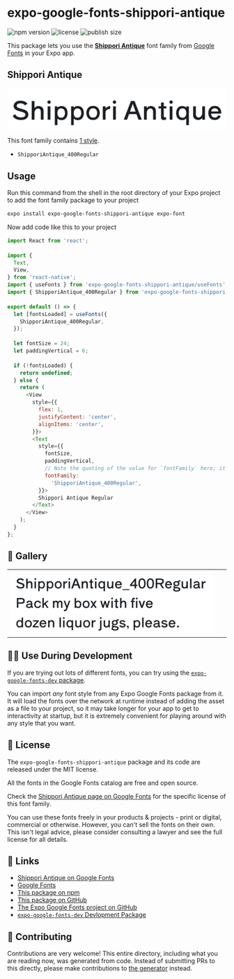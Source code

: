 # expo-google-fonts-shippori-antique

![npm version](https://flat.badgen.net/npm/v/expo-google-fonts-shippori-antique)
![license](https://flat.badgen.net/github/license/expo/google-fonts)
![publish size](https://flat.badgen.net/packagephobia/install/expo-google-fonts-shippori-antique)

This package lets you use the [**Shippori Antique**](https://fonts.google.com/specimen/Shippori+Antique) font family from [Google Fonts](https://fonts.google.com/) in your Expo app.

## Shippori Antique

![Shippori Antique](./font-family.png)

This font family contains [1 style](#-gallery).

- `ShipporiAntique_400Regular`

## Usage

Run this command from the shell in the root directory of your Expo project to add the font family package to your project
```sh
expo install expo-google-fonts-shippori-antique expo-font
```

Now add code like this to your project
```js
import React from 'react';

import {
  Text,
  View,
} from 'react-native';
import { useFonts } from 'expo-google-fonts-shippori-antique/useFonts';
import { ShipporiAntique_400Regular } from 'expo-google-fonts-shippori-antique/400Regular';

export default () => {
  let [fontsLoaded] = useFonts({
    ShipporiAntique_400Regular,
  });

  let fontSize = 24;
  let paddingVertical = 6;

  if (!fontsLoaded) {
    return undefined;
  } else {
    return (
      <View
        style={{
          flex: 1,
          justifyContent: 'center',
          alignItems: 'center',
        }}>
        <Text
          style={{
            fontSize,
            paddingVertical,
            // Note the quoting of the value for `fontFamily` here; it expects a string!
            fontFamily:
              'ShipporiAntique_400Regular',
          }}>
          Shippori Antique Regular
        </Text>
      </View>
    );
  }
};

```

## 🔡 Gallery


||||
|-|-|-|
|![ShipporiAntique_400Regular](.//400Regular/ShipporiAntique_400Regular.ttf.png)||||


## 👩‍💻 Use During Development

If you are trying out lots of different fonts, you can try using the [`expo-google-fonts-dev` package](https://github.com/freeboub/google-fonts/tree/master/font-packages/dev#readme).

You can import *any* font style from any Expo Google Fonts package from it. It will load the fonts
over the network at runtime instead of adding the asset as a file to your project, so it may take longer
for your app to get to interactivity at startup, but it is extremely convenient
for playing around with any style that you want.

## 📖 License

The `expo-google-fonts-shippori-antique` package and its code are released under the MIT license.

All the fonts in the Google Fonts catalog are free and open source.

Check the [Shippori Antique page on Google Fonts](https://fonts.google.com/specimen/Shippori+Antique) for the specific license of this font family.

You can use these fonts freely in your products & projects - print or digital, commercial or otherwise. However, you can't sell the fonts on their own. This isn't legal advice, please consider consulting a lawyer and see the full license for all details.

## 🔗 Links

- [Shippori Antique on Google Fonts](https://fonts.google.com/specimen/Shippori+Antique)
- [Google Fonts](https://fonts.google.com/)
- [This package on npm](https://www.npmjs.com/package/expo-google-fonts-shippori-antique)
- [This package on GitHub](https://github.com/freeboub/google-fonts/tree/master/font-packages/shippori-antique)
- [The Expo Google Fonts project on GitHub](https://github.com/freeboub/google-fonts)
- [`expo-google-fonts-dev` Devlopment Package](https://github.com/freeboub/google-fonts/tree/master/font-packages/dev)

## 🤝 Contributing

Contributions are very welcome! This entire directory, including what you are reading now, was generated from code. Instead of submitting PRs to this directly, please make contributions to [the generator](https://github.com/freeboub/google-fonts/tree/master/packages/generator) instead.
